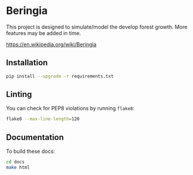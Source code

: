 # Beringia

This project is designed to simulate/model the develop forest growth. More features may be added in time.

https://en.wikipedia.org/wiki/Beringia

## Installation

```bash
pip install --upgrade -r requirements.txt
```

## Linting

You can check for PEP8 violations by running `flake8`:

```bash
flake8 --max-line-length=120
```

## Documentation

To build these docs:

```bash
cd docs
make html
```


